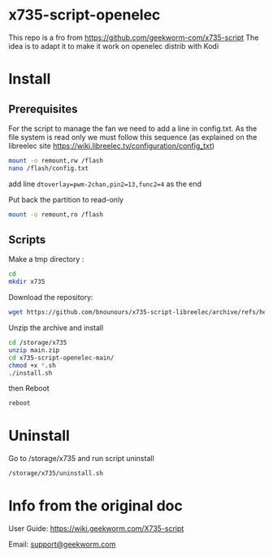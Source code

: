 # x735-script-openelec

This repo is a fro from https://github.com/geekworm-com/x735-script
The idea is to adapt it to make it work on openelec distrib with Kodi

# Install

## Prerequisites
For the script to manage the fan we need to add a line in config.txt. As the file system is read only we must follow this sequence (as explained on the libreelec site https://wiki.libreelec.tv/configuration/config_txt)

```bash
mount -o remount,rw /flash
nano /flash/config.txt
```

add line `dtoverlay=pwm-2chan,pin2=13,func2=4` as the end

Put back the partition to read-only
```bash
mount -o remount,ro /flash
```


## Scripts

Make a tmp directory :
```bash
cd 
mkdir x735
```

Download the repository:

```bash
wget https://github.com/bnounours/x735-script-libreelec/archive/refs/heads/main.zip -P /storage/x735
```

Unzip the archive and install
```bash
cd /storage/x735
unzip main.zip
cd x735-script-openelec-main/
chmod +x *.sh
./install.sh
```
then Reboot
```bash
reboot
```



# Uninstall
Go to /storage/x735 and run script uninstall
```bash
/storage/x735/uninstall.sh
```


# Info from the original doc


User Guide: https://wiki.geekworm.com/X735-script

Email: support@geekworm.com
